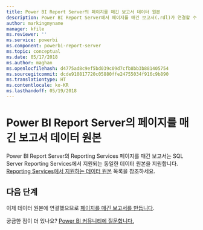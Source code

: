 ```yaml
---
title: Power BI Report Server의 페이지를 매긴 보고서 데이터 원본
description: Power BI Report Server에서 페이지를 매긴 보고서(.rdl)가 연결할 수 있는 데이터 원본에 대해 알아봅니다.
author: markingmyname
manager: kfile
ms.reviewer: ''
ms.service: powerbi
ms.component: powerbi-report-server
ms.topic: conceptual
ms.date: 05/17/2018
ms.author: maghan
ms.openlocfilehash: d4775ad8c9ef5bd039c09d7cfb8bb3b881405754
ms.sourcegitcommit: dcde910817720c05880ffe24755034f916c9b890
ms.translationtype: HT
ms.contentlocale: ko-KR
ms.lasthandoff: 05/19/2018
---
```

# <a name="paginated-report-data-sources--in-power-bi-report-server"></a>Power BI Report Server의 페이지를 매긴 보고서 데이터 원본
Power BI Report Server의 Reporting Services 페이지를 매긴 보고서는 SQL Server Reporting Services에서 지원되는 동일한 데이터 원본을 지원합니다. [Reporting Services에서 지원하는 데이터 원본](https://docs.microsoft.com/sql/reporting-services/report-data/data-sources-supported-by-reporting-services-ssrs) 목록을 참조하세요.

## <a name="next-steps"></a>다음 단계
이제 데이터 원본에 연결했으므로 [페이지를 매긴 보고서를 만듭니다](quickstart-create-paginated-report.md).  


궁금한 점이 더 있나요? [Power BI 커뮤니티에 질문합니다.](https://community.powerbi.com/)

